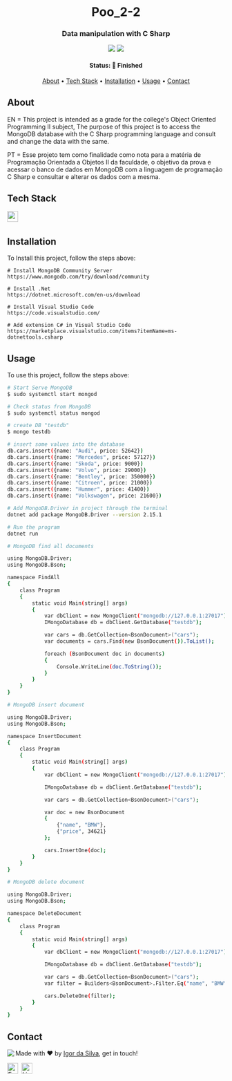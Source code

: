 <h1 align="center">
	Poo_2-2
</h1>

<h3 align="center">
	Data manipulation with C Sharp
</h3>

<p align="center">
	<img src="https://img.shields.io/badge/PRs-welcome-brightgreen.svg?style=flat-square"/>
	<img src="https://img.shields.io/github/languages/count/IgorSilvaMedeiros/poo_2-2?color=green"/>
</p>

<h4 align="center">
	Status: 🚀 Finished
</h4>

<p align="center">
	<a href="#about">About</a> •
	<a href="#tech-stack">Tech Stack</a> •
	<a href="#installation">Installation</a> •
	<a href="#usage">Usage</a> • 
	<a href="#contact">Contact</a> 
</p>

## About
EN = This project is intended as a grade for the college's Object Oriented Programming II subject, The purpose of this project is to access the MongoDB database with the C Sharp programming language and consult and change the data with the same.

PT = Esse projeto tem como finalidade como nota para a matéria de Programação Orientada a Objetos II da faculdade, o objetivo da prova e acessar o banco de dados em MongoDB com a linguagem de programação C Sharp e consultar e alterar os dados com a mesma.

## Tech Stack
<img src="https://img.shields.io/badge/Csharp-05122A?style=flat&logo=csharp" alt="csharp Badge" height="25">&nbsp;

## Installation
To Install this project, follow the steps above:
```
# Install MongoDB Community Server
https://www.mongodb.com/try/download/community

# Install .Net
https://dotnet.microsoft.com/en-us/download

# Install Visual Studio Code
https://code.visualstudio.com/

# Add extension C# in Visual Studio Code
https://marketplace.visualstudio.com/items?itemName=ms-dotnettools.csharp
```

## Usage
To use this project, follow the steps above:
```bash
# Start Serve MongoDB
$ sudo systemctl start mongod

# Check status from MongoDB
$ sudo systemctl status mongod

# create DB "testdb"
$ mongo testdb

# insert some values ​​into the database
db.cars.insert({name: "Audi", price: 52642})
db.cars.insert({name: "Mercedes", price: 57127})
db.cars.insert({name: "Skoda", price: 9000})
db.cars.insert({name: "Volvo", price: 29000})
db.cars.insert({name: "Bentley", price: 350000})
db.cars.insert({name: "Citroen", price: 21000})
db.cars.insert({name: "Hummer", price: 41400})
db.cars.insert({name: "Volkswagen", price: 21600})

# Add MongoDB.Driver in project through the terminal
dotnet add package MongoDB.Driver --version 2.15.1

# Run the program
dotnet run

# MongoDB find all documents

using MongoDB.Driver;
using MongoDB.Bson;

namespace FindAll
{
    class Program
    {
        static void Main(string[] args)
        {
            var dbClient = new MongoClient("mongodb://127.0.0.1:27017");
            IMongoDatabase db = dbClient.GetDatabase("testdb");

            var cars = db.GetCollection<BsonDocument>("cars");
            var documents = cars.Find(new BsonDocument()).ToList();

            foreach (BsonDocument doc in documents)
            {
                Console.WriteLine(doc.ToString());
            }
        }
    }
}

# MongoDB insert document

using MongoDB.Driver;
using MongoDB.Bson;

namespace InsertDocument
{
    class Program
    {
        static void Main(string[] args)
        {
            var dbClient = new MongoClient("mongodb://127.0.0.1:27017");

            IMongoDatabase db = dbClient.GetDatabase("testdb");

            var cars = db.GetCollection<BsonDocument>("cars");

            var doc = new BsonDocument
            {
                {"name", "BMW"},
                {"price", 34621}
            };

            cars.InsertOne(doc);
        }
    }
}

# MongoDB delete document

using MongoDB.Driver;
using MongoDB.Bson;

namespace DeleteDocument
{
    class Program
    {
        static void Main(string[] args)
        {
            var dbClient = new MongoClient("mongodb://127.0.0.1:27017");

            IMongoDatabase db = dbClient.GetDatabase("testdb");

            var cars = db.GetCollection<BsonDocument>("cars");
            var filter = Builders<BsonDocument>.Filter.Eq("name", "BMW");

            cars.DeleteOne(filter);
        }
    }
}

```

## Contact
<img align="left" src="https://avatars.githubusercontent.com/IgorSilvaMedeiros?size=100">

Made with ❤️ by [Igor da Silva](https://github.com/IgorSilvaMedeiros), get in touch!

<a href="mailto:igoratendimento@outlook.com.br" target="_blank"><img src="https://img.shields.io/badge/Email-D14836?style=flat&logo=gmail&logoColor=white" alt="Email Badge" height="25"></a>&nbsp;
<a href="https://www.linkedin.com/in/https://www.linkedin.com/in/igor-da-silva-medeiros/" target="_blank"><img src="https://img.shields.io/badge/Linkedin-0077B5?style=flat&logo=linkedin&logoColor=white" alt="LinkedIn Badge" height="25"></a>&nbsp;

<br clear="left"/>
